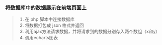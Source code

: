 ### 将数据库中的数据展示在前端页面上

>1. 在 php 脚本中连接数据库
>2. 将数据打包成 json 格式并返回
>3. 利用ajax方法请求数据，并将请求到的数据分别存入两个数组（x和y）
>4. 调用echarts图表
